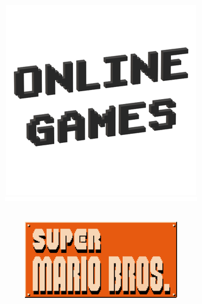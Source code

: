 <p align="center">
  <img src="Images/Icon/Online Games.png" />
  <img src="Images/Materiel/Ligne.png" width="800" height="11" />
  <br></br>
  <br></br>
  <img src="Images/Icon/Super Mario Bros..png" []=(https://supermario-game.com/mario-game/mobilemario.html) width="400" height="200" />
</p>


